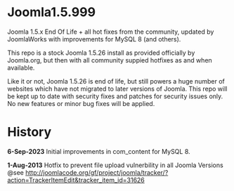 Joomla1.5.999
=============

Joomla 1.5.x End Of Life + all hot fixes from the community, updated by JoomlaWorks with improvements for MySQL 8 (and others).

This repo is a stock Joomla 1.5.26 install as provided officially by Joomla.org, but then with all community suppied hotfixes as and when available.

Like it or not, Joomla 1.5.26 is end of life, but still powers a huge number of websites which have not migrated to later versions of Joomla. This repo will be kept up to date with security fixes and patches for security issues only. No new features or minor bug fixes will be applied.


History
=============
**6-Sep-2023**
Initial improvements in com_content for MySQL 8.

**1-Aug-2013**
Hotfix to prevent file upload vulnerbility in all Joomla Versions
@see http://joomlacode.org/gf/project/joomla/tracker/?action=TrackerItemEdit&tracker_item_id=31626

